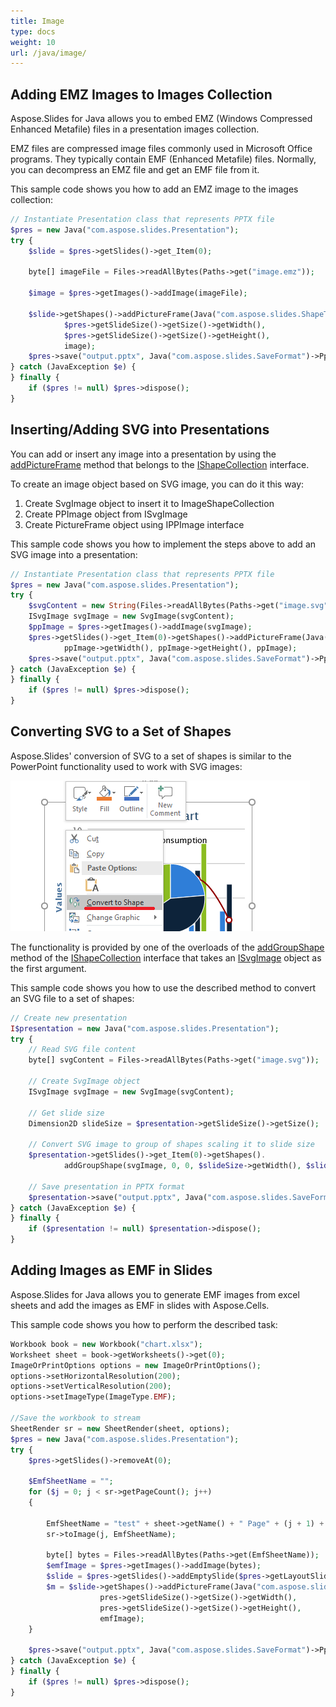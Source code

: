 ```yaml
---
title: Image
type: docs
weight: 10
url: /java/image/
---
```


## **Adding EMZ Images to Images Collection**
Aspose.Slides for Java allows you to embed EMZ (Windows Compressed Enhanced Metafile) files in a presentation images collection. 

EMZ files are compressed image files commonly used in Microsoft Office programs. They typically contain  EMF (Enhanced Metafile) files. Normally, you can decompress an EMZ file and get an EMF file from it. 


This sample code shows you how to add an EMZ image to the images collection:

```php 
// Instantiate Presentation class that represents PPTX file
$pres = new Java("com.aspose.slides.Presentation");
try {
    $slide = $pres->getSlides()->get_Item(0);

    byte[] imageFile = Files->readAllBytes(Paths->get("image.emz"));

    $image = $pres->getImages()->addImage(imageFile);

    $slide->getShapes()->addPictureFrame(Java("com.aspose.slides.ShapeType")->Rectangle, 0, 0,
            $pres->getSlideSize()->getSize()->getWidth(), 
			$pres->getSlideSize()->getSize()->getHeight(), 
			image);
    $pres->save("output.pptx", Java("com.aspose.slides.SaveFormat")->Pptx);
} catch (JavaException $e) {
} finally {
    if ($pres != null) $pres->dispose();
}
```

## **Inserting/Adding SVG into Presentations**
You can add or insert any image into a presentation by using the [addPictureFrame](https://apireference.aspose.com/slides/java/com.aspose.slides/IShapeCollection#addPictureFrame-int-float-float-float-float-com.aspose.slides.IPPImage-) method that belongs to the [IShapeCollection](https://apireference.aspose.com/slides/java/com.aspose.slides/IShapeCollection) interface.

To create an image object based on SVG image, you can do it this way:

1. Create SvgImage object to insert it to ImageShapeCollection
2. Create PPImage object from ISvgImage
3. Create PictureFrame object using IPPImage interface

This sample code shows you how to implement the steps above to add an SVG image into a presentation:
```php 
// Instantiate Presentation class that represents PPTX file
$pres = new Java("com.aspose.slides.Presentation");
try {
    $svgContent = new String(Files->readAllBytes(Paths->get("image.svg")));
    ISvgImage svgImage = new SvgImage(svgContent);
    $ppImage = $pres->getImages()->addImage(svgImage);
    $pres->getSlides()->get_Item(0)->getShapes()->addPictureFrame(Java("com.aspose.slides.ShapeType")->Rectangle, 0, 0, 
			ppImage->getWidth(), ppImage->getHeight(), ppImage);
    $pres->save("output.pptx", Java("com.aspose.slides.SaveFormat")->Pptx);
} catch (JavaException $e) {
} finally {
    if ($pres != null) $pres->dispose();
}
```

## **Converting SVG to a Set of Shapes**
Aspose.Slides' conversion of SVG to a set of shapes is similar to the PowerPoint functionality used to work with SVG images:

![PowerPoint Popup Menu](img_01_01.png)

The functionality is provided by one of the overloads of the [addGroupShape](https://apireference.aspose.com/slides/java/com.aspose.slides/IShapeCollection#addGroupShape-com.aspose.slides.ISvgImage-float-float-float-float-) method of the [IShapeCollection](https://apireference.aspose.com/slides/java/com.aspose.slides/IShapeCollection) interface that takes an [ISvgImage](https://apireference.aspose.com/slides/java/com.aspose.slides/ISvgImage) object as the first argument.

This sample code shows you how to use the described method to convert an SVG file to a set of shapes:

```php 
// Create new presentation
I$presentation = new Java("com.aspose.slides.Presentation");
try {
    // Read SVG file content
    byte[] svgContent = Files->readAllBytes(Paths->get("image.svg"));

    // Create SvgImage object
    ISvgImage svgImage = new SvgImage(svgContent);

    // Get slide size
    Dimension2D slideSize = $presentation->getSlideSize()->getSize();

    // Convert SVG image to group of shapes scaling it to slide size
    $presentation->getSlides()->get_Item(0)->getShapes().
            addGroupShape(svgImage, 0, 0, $slideSize->getWidth(), $slideSize->getHeight());

    // Save presentation in PPTX format
    $presentation->save("output.pptx", Java("com.aspose.slides.SaveFormat")->Pptx);
} catch (JavaException $e) {
} finally {
    if ($presentation != null) $presentation->dispose();
}
```

## **Adding Images as EMF in Slides**
Aspose.Slides for Java allows you to generate EMF images from excel sheets and add the images as EMF in slides with Aspose.Cells. 

This sample code shows you how to perform the described task:

```php 
Workbook book = new Workbook("chart.xlsx");
Worksheet sheet = book->getWorksheets()->get(0);
ImageOrPrintOptions options = new ImageOrPrintOptions();
options->setHorizontalResolution(200);
options->setVerticalResolution(200);
options->setImageType(ImageType.EMF);

//Save the workbook to stream
SheetRender sr = new SheetRender(sheet, options);
$pres = new Java("com.aspose.slides.Presentation");
try {
    $pres->getSlides()->removeAt(0);
    
    $EmfSheetName = "";
    for ($j = 0; j < sr->getPageCount(); j++)
    {
    
        EmfSheetName = "test" + sheet->getName() + " Page" + (j + 1) + ".out.emf";
        sr->toImage(j, EmfSheetName);
    
        byte[] bytes = Files->readAllBytes(Paths->get(EmfSheetName));
        $emfImage = $pres->getImages()->addImage(bytes);
        $slide = $pres->getSlides()->addEmptySlide($pres->getLayoutSlides()->getByType(Java("com.aspose.slides.SlideLayoutType")-> Blank));
        $m = $slide->getShapes()->addPictureFrame(Java("com.aspose.slides.ShapeType")->Rectangle, 0, 0,
					pres->getSlideSize()->getSize()->getWidth(), 
					pres->getSlideSize()->getSize()->getHeight(), 
					emfImage);
    }
    
    $pres->save("output.pptx", Java("com.aspose.slides.SaveFormat")->Pptx);
} catch (JavaException $e) {
} finally {
    if ($pres != null) $pres->dispose();
}
```